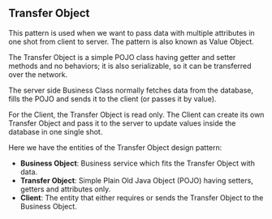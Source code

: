 ## Transfer Object
This pattern is used when we want to pass data with multiple attributes in one shot from client to server. The pattern is also known as Value Object.

The Transfer Object is a simple POJO class having getter and setter methods and no behaviors; it is also serializable, so it can be transferred over the network.

The server side Business Class normally fetches data from the database, fills the POJO and sends it to the client (or passes it by value).

For the Client, the Transfer Object is read only. The Client can create its own Transfer Object and pass it to the server to update values inside the database in one single shot.

Here we have the entities of the Transfer Object design pattern:

- **Business Object**: Business service which fits the Transfer Object with data.
- **Transfer Object**: Simple Plain Old Java Object (POJO) having setters, getters and attributes only.
- **Client**: The entity that either requires or sends the Transfer Object to the Business Object.
